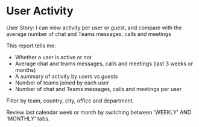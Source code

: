 # User Activity
User Story: I can view activity per user or guest, and compare with the average number of chat and Teams messages, calls and meetings

This report tells me:

- Whether a user is active or not
- Average chat and teams messages, calls and meetings (last 3 weeks or months)
- A summary of activity by users vs guests
- Number of teams joined by each user
- Number of chat and Teams messages, calls and meetings per user

Filter by team, country, city, office and department. 

Review last calendar week or month by switching between 'WEEKLY' AND 'MONTHLY' tabs. 
